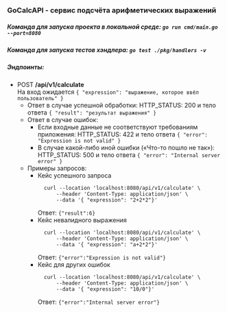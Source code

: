 ### GoCalcAPI - cервис подсчёта арифметических выражений<br>

##### Команда для запуска проекта в локальной среде: ```go run cmd/main.go --port=8080```

##### Команда для запуска тестов хэндлера: ```go test ./pkg/handlers -v```

##### Эндпоинты: 
* POST <b>/api/v1/calculate</b><br>
На вход ожидается ```{ "expression": "выражение, которое ввёл пользователь" }```
  * Ответ в случае успешной обработки: HTTP_STATUS: 200 и тело ответа ```{ "result": "результат выражения" }```
  * Ответ в случае ошибок: 
    * Если входные данные не соответствуют требованиям приложения: HTTP_STATUS: 422 и тело ответа  ```{ "error": "Expression is not valid" }```
    * В случае какой-либо иной ошибки («Что-то пошло не так»): HTTP_STATUS: 500 и тело ответа ```{ "error": "Internal server error" }```<br>
  * Примеры запросов:
    * Кейс успешного запроса
      ``` 
        curl --location 'localhost:8080/api/v1/calculate' \
            --header 'Content-Type: application/json' \
            --data '{ "expression": "2+2*2"}' 
      ```
      Ответ: ```{"result":6}```</br>
    * Кейс невалидного выражения 
      ``` 
        curl --location 'localhost:8080/api/v1/calculate' \
            --header 'Content-Type: application/json' \
            --data '{ "expression": "a+2*2"}' 
      ```
      Ответ: ```{"error":"Expression is not valid"}```
    * Кейс для других ошибок
      ``` 
        curl --location 'localhost:8080/api/v1/calculate' \
            --header 'Content-Type: application/json' \
            --data '{ "expression": "10/0"}' 
      ```
      Ответ: ```{"error":"Internal server error"}```
      